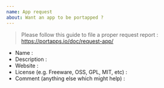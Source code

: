 ```yaml
---
name: App request
about: Want an app to be portapped ?
---
```


> Please follow this guide to file a proper request report : https://portapps.io/doc/request-app/

* Name : 
* Description : 
* Website : 
* License (e.g. Freeware, OSS, GPL, MIT, etc) : 
* Comment (anything else which might help) : 
